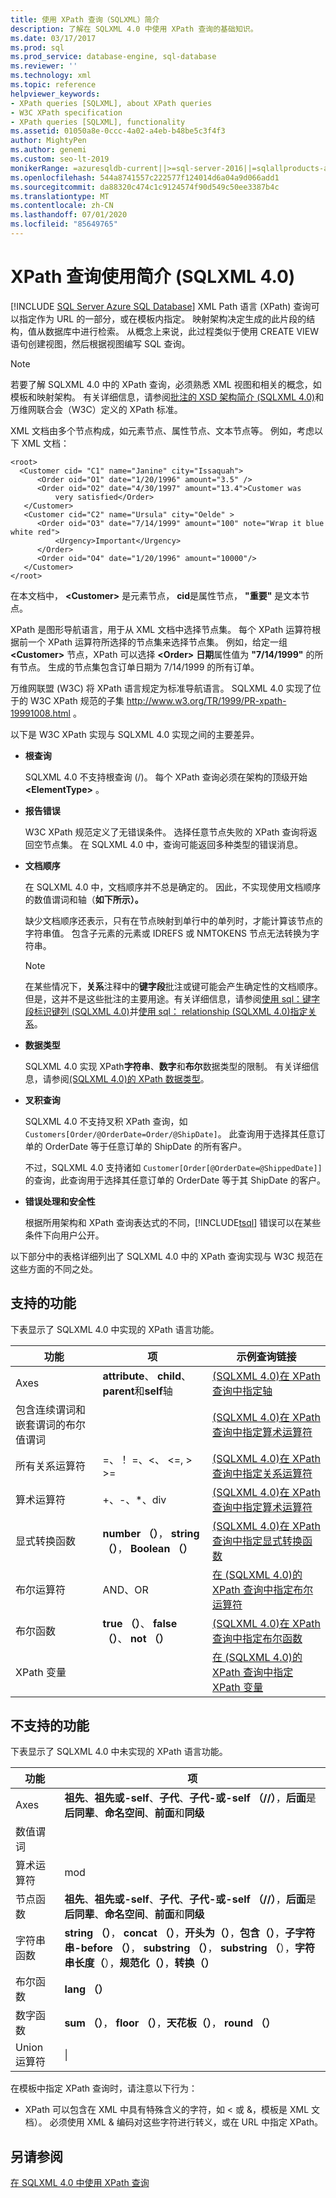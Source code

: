 ```yaml
---
title: 使用 XPath 查询（SQLXML）简介
description: 了解在 SQLXML 4.0 中使用 XPath 查询的基础知识。
ms.date: 03/17/2017
ms.prod: sql
ms.prod_service: database-engine, sql-database
ms.reviewer: ''
ms.technology: xml
ms.topic: reference
helpviewer_keywords:
- XPath queries [SQLXML], about XPath queries
- W3C XPath specification
- XPath queries [SQLXML], functionality
ms.assetid: 01050a8e-0ccc-4a02-a4eb-b48be5c3f4f3
author: MightyPen
ms.author: genemi
ms.custom: seo-lt-2019
monikerRange: =azuresqldb-current||>=sql-server-2016||=sqlallproducts-allversions||>=sql-server-linux-2017||=azuresqldb-mi-current
ms.openlocfilehash: 544a8741557c222577f124014d6a04a9d066add1
ms.sourcegitcommit: da88320c474c1c9124574f90d549c50ee3387b4c
ms.translationtype: MT
ms.contentlocale: zh-CN
ms.lasthandoff: 07/01/2020
ms.locfileid: "85649765"
---
```

# <a name="introduction-to-using-xpath-queries-sqlxml-40"></a>XPath 查询使用简介 (SQLXML 4.0)
[!INCLUDE [SQL Server Azure SQL Database](../../includes/applies-to-version/sql-asdb.md)]
  XML Path 语言 (XPath) 查询可以指定作为 URL 的一部分，或在模板内指定。 映射架构决定生成的此片段的结构，值从数据库中进行检索。 从概念上来说，此过程类似于使用 CREATE VIEW 语句创建视图，然后根据视图编写 SQL 查询。  
  
> [!NOTE]  
>  若要了解 SQLXML 4.0 中的 XPath 查询，必须熟悉 XML 视图和相关的概念，如模板和映射架构。 有关详细信息，请参阅[批注的 XSD 架构简介 &#40;SQLXML 4.0&#41;](../../relational-databases/sqlxml/annotated-xsd-schemas/introduction-to-annotated-xsd-schemas-sqlxml-4-0.md)和万维网联合会（W3C）定义的 XPath 标准。  
  
 XML 文档由多个节点构成，如元素节点、属性节点、文本节点等。 例如，考虑以下 XML 文档：  
  
```  
<root>  
  <Customer cid= "C1" name="Janine" city="Issaquah">  
      <Order oid="O1" date="1/20/1996" amount="3.5" />  
      <Order oid="O2" date="4/30/1997" amount="13.4">Customer was  
          very satisfied</Order>  
   </Customer>  
   <Customer cid="C2" name="Ursula" city="Oelde" >  
      <Order oid="O3" date="7/14/1999" amount="100" note="Wrap it blue white red">  
          <Urgency>Important</Urgency>  
      </Order>  
      <Order oid="O4" date="1/20/1996" amount="10000"/>  
   </Customer>  
</root>  
```  
  
 在本文档中， **\<Customer>** 是元素节点， **cid**是属性节点， **"重要"** 是文本节点。  
  
 XPath 是图形导航语言，用于从 XML 文档中选择节点集。 每个 XPath 运算符根据前一个 XPath 运算符所选择的节点集来选择节点集。 例如，给定一组 **\<Customer>** 节点，XPath 可以选择 **\<Order>** **日期**属性值为 **"7/14/1999"** 的所有节点。 生成的节点集包含订单日期为 7/14/1999 的所有订单。  
  
 万维网联盟 (W3C) 将 XPath 语言规定为标准导航语言。 SQLXML 4.0 实现了位于的 W3C XPath 规范的子集 http://www.w3.org/TR/1999/PR-xpath-19991008.html 。  
  
 以下是 W3C XPath 实现与 SQLXML 4.0 实现之间的主要差异。  
  
-   **根查询**  
  
     SQLXML 4.0 不支持根查询 (/)。 每个 XPath 查询必须在架构的顶级开始 **\<ElementType>** 。  
  
-   **报告错误**  
  
     W3C XPath 规范定义了无错误条件。 选择任意节点失败的 XPath 查询将返回空节点集。 在 SQLXML 4.0 中，查询可能返回多种类型的错误消息。  
  
-   **文档顺序**  
  
     在 SQLXML 4.0 中，文档顺序并不总是确定的。 因此，不实现使用文档顺序的数值谓词和轴（**如下所示）。**  
  
     缺少文档顺序还表示，只有在节点映射到单行中的单列时，才能计算该节点的字符串值。 包含子元素的元素或 IDREFS 或 NMTOKENS 节点无法转换为字符串。  
  
    > [!NOTE]  
    >  在某些情况下，**关系**注释中的**键字段**批注或键可能会产生确定性的文档顺序。 但是，这并不是这些批注的主要用途。有关详细信息，请参阅[使用 sql：键字段标识键列 &#40;SQLXML 4.0&#41;](../../relational-databases/sqlxml-annotated-xsd-schemas-using/identifying-key-columns-using-sql-key-fields-sqlxml-4-0.md)并[使用 sql： relationship &#40;SQLXML 4.0&#41;指定关系](../../relational-databases/sqlxml-annotated-xsd-schemas-using/specifying-relationships-using-sql-relationship-sqlxml-4-0.md)。  
  
-   **数据类型**  
  
     SQLXML 4.0 实现 XPath**字符串**、**数字**和**布尔**数据类型的限制。 有关详细信息，请参阅[&#40;SQLXML 4.0&#41;的 XPath 数据类型](../../relational-databases/sqlxml-annotated-xsd-schemas-xpath-queries/xpath-data-types-sqlxml-4-0.md)。  
  
-   **叉积查询**  
  
     SQLXML 4.0 不支持叉积 XPath 查询，如 `Customers[Order/@OrderDate=Order/@ShipDate]`。 此查询用于选择其任意订单的 OrderDate 等于任意订单的 ShipDate 的所有客户。  
  
     不过，SQLXML 4.0 支持诸如 `Customer[Order[@OrderDate=@ShippedDate]]` 的查询，此查询用于选择其任意订单的 OrderDate 等于其 ShipDate 的客户。  
  
-   **错误处理和安全性**  
  
     根据所用架构和 XPath 查询表达式的不同，[!INCLUDE[tsql](../../includes/tsql-md.md)] 错误可以在某些条件下向用户公开。  
  
 以下部分中的表格详细列出了 SQLXML 4.0 中的 XPath 查询实现与 W3C 规范在这些方面的不同之处。  
  
## <a name="supported-functionality"></a>支持的功能  
 下表显示了 SQLXML 4.0 中实现的 XPath 语言功能。  
  
|功能|项|示例查询链接|  
|-------------|----------|----------------------------|  
|Axes|**attribute**、 **child**、 **parent**和**self**轴|[&#40;SQLXML 4.0&#41;在 XPath 查询中指定轴](../../relational-databases/sqlxml-annotated-xsd-schemas-xpath-queries/samples/specifying-axes-in-xpath-queries-sqlxml-4-0.md)|  
|包含连续谓词和嵌套谓词的布尔值谓词||[&#40;SQLXML 4.0&#41;在 XPath 查询中指定算术运算符](../../relational-databases/sqlxml-annotated-xsd-schemas-xpath-queries/samples/specifying-arithmetic-operators-in-xpath-queries-sqlxml-4-0.md)|  
|所有关系运算符|=、！ =、<、 \<=, > >=|[&#40;SQLXML 4.0&#41;在 XPath 查询中指定关系运算符](../../relational-databases/sqlxml-annotated-xsd-schemas-xpath-queries/samples/specifying-relational-operators-in-xpath-queries-sqlxml-4-0.md)|  
|算术运算符|+、-、*、div|[&#40;SQLXML 4.0&#41;在 XPath 查询中指定算术运算符](../../relational-databases/sqlxml-annotated-xsd-schemas-xpath-queries/samples/specifying-arithmetic-operators-in-xpath-queries-sqlxml-4-0.md)|  
|显式转换函数|**number （）**， **string （）**， **Boolean （）**|[&#40;SQLXML 4.0&#41;在 XPath 查询中指定显式转换函数](../../relational-databases/sqlxml-annotated-xsd-schemas-xpath-queries/samples/specifying-explicit-conversion-functions-in-xpath-queries-sqlxml-4-0.md)|  
|布尔运算符|AND、OR|[在 &#40;SQLXML 4.0&#41;的 XPath 查询中指定布尔运算符](../../relational-databases/sqlxml-annotated-xsd-schemas-xpath-queries/samples/specifying-boolean-operators-in-xpath-queries-sqlxml-4-0.md)|  
|布尔函数|**true （）**、 **false （）**、 **not （）**|[&#40;SQLXML 4.0&#41;在 XPath 查询中指定布尔函数](../../relational-databases/sqlxml-annotated-xsd-schemas-xpath-queries/samples/specifying-boolean-functions-in-xpath-queries-sqlxml-4-0.md)|  
|XPath 变量||[在 &#40;SQLXML 4.0&#41;的 XPath 查询中指定 XPath 变量](../../relational-databases/sqlxml-annotated-xsd-schemas-xpath-queries/samples/specifying-xpath-variables-in-xpath-queries-sqlxml-4-0.md)|  
  
## <a name="unsupported-functionality"></a>不支持的功能  
 下表显示了 SQLXML 4.0 中未实现的 XPath 语言功能。  
  
|功能|项|  
|-------------|----------|  
|Axes|**祖先**、**祖先或-self**、**子代**、**子代-或-self （//）**，**后面**是**后同辈**、**命名空间**、**前面**和**同级**|  
|数值谓词||  
|算术运算符|mod|  
|节点函数|**祖先**、**祖先或-self**、**子代**、**子代-或-self （//）**，**后面**是**后同辈**、**命名空间**、**前面**和**同级**|  
|字符串函数|**string （）**， **concat （）**，**开头为（）**，**包含（）**，**子字符串-before （）**， **substring （）**， **substring （**），**字符串长度（**），**规范化（）**，**转换（）**|  
|布尔函数|**lang （）**|  
|数字函数|**sum （）**， **floor （）**，**天花板（）**， **round （）**|  
|Union 运算符|&#124;|  
  
 在模板中指定 XPath 查询时，请注意以下行为：  
  
-   XPath 可以包含在 XML 中具有特殊含义的字符，如 < 或 &，模板是 XML 文档）。 必须使用 XML & 编码对这些字符进行转义，或在 URL 中指定 XPath。  
  
## <a name="see-also"></a>另请参阅  
 [在 SQLXML 4.0 中使用 XPath 查询](../../relational-databases/sqlxml-annotated-xsd-schemas-xpath-queries/using-xpath-queries-in-sqlxml-4-0.md)  
  
  
